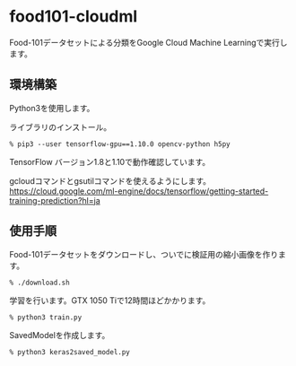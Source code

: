 # food101-cloudml
Food-101データセットによる分類をGoogle Cloud Machine Learningで実行します。

## 環境構築

Python3を使用します。

ライブラリのインストール。
```
% pip3 --user tensorflow-gpu==1.10.0 opencv-python h5py
```
TensorFlow バージョン1.8と1.10で動作確認しています。

gcloudコマンドとgsutilコマンドを使えるようにします。  
https://cloud.google.com/ml-engine/docs/tensorflow/getting-started-training-prediction?hl=ja

## 使用手順

Food-101データセットをダウンロードし、ついでに検証用の縮小画像を作ります。
```
% ./download.sh
```
学習を行います。GTX 1050 Tiで12時間ほどかかります。
```
% python3 train.py
```
SavedModelを作成します。
```
% python3 keras2saved_model.py
```
